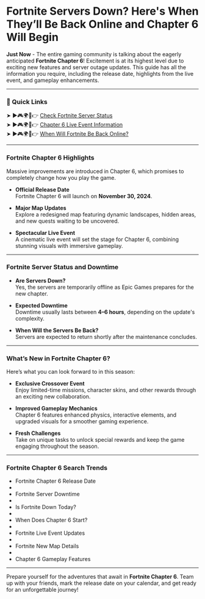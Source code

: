 # Fortnite Servers Down? Here's When They’ll Be Back Online and Chapter 6 Will Begin  

**Just Now** - The entire gaming community is talking about the eagerly anticipated **Fortnite Chapter 6**! Excitement is at its highest level due to exciting new features and server outage updates. This guide has all the information you require, including the release date, highlights from the live event, and gameplay enhancements.
  

---  

### 🔗 Quick Links  

➤ ►🎮🌍📱👉 [Check Fortnite Server Status](https://d2hhelp.online/fortnite-chapter/)  
➤ ►🎮🌍📱👉 [Chapter 6 Live Event Information](https://d2hhelp.online/fortnite-chapter/)  
➤ ►🎮🌍📱👉 [When Will Fortnite Be Back Online?](https://d2hhelp.online/fortnite-chapter/)  

---  

### Fortnite Chapter 6 Highlights  

Massive improvements are introduced in Chapter 6, which promises to completely change how you play the game.  

- **Official Release Date**  
  Fortnite Chapter 6 will launch on **November 30, 2024**.  

- **Major Map Updates**  
  Explore a redesigned map featuring dynamic landscapes, hidden areas, and new quests waiting to be uncovered.  

- **Spectacular Live Event**  
  A cinematic live event will set the stage for Chapter 6, combining stunning visuals with immersive gameplay.  

---  

### Fortnite Server Status and Downtime  

- **Are Servers Down?**  
  Yes, the servers are temporarily offline as Epic Games prepares for the new chapter.  

- **Expected Downtime**  
  Downtime usually lasts between **4–6 hours**, depending on the update's complexity.  

- **When Will the Servers Be Back?**  
  Servers are expected to return shortly after the maintenance concludes.  

---  

### What’s New in Fortnite Chapter 6?  

Here’s what you can look forward to in this season:  

- **Exclusive Crossover Event**  
  Enjoy limited-time missions, character skins, and other rewards through an exciting new collaboration.  

- **Improved Gameplay Mechanics**  
  Chapter 6 features enhanced physics, interactive elements, and upgraded visuals for a smoother gaming experience.  

- **Fresh Challenges**  
  Take on unique tasks to unlock special rewards and keep the game engaging throughout the season.  

---  

### Fortnite Chapter 6 Search Trends  

- Fortnite Chapter 6 Release Date
- 
- Fortnite Server Downtime
- 
- Is Fortnite Down Today?
-  
- When Does Chapter 6 Start?
-  
- Fortnite Live Event Updates
- 
- Fortnite New Map Details
-  
- Chapter 6 Gameplay Features  

---  

Prepare yourself for the adventures that await in **Fortnite Chapter 6**. Team up with your friends, mark the release date on your calendar, and get ready for an unforgettable journey!  
